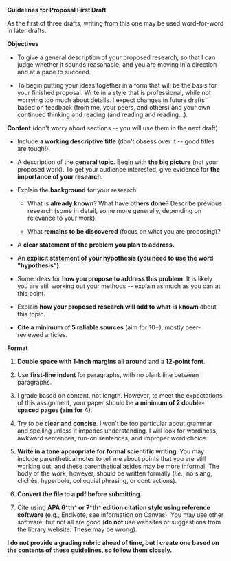 **Guidelines for Proposal First Draft**

As the first of three drafts, writing from this one may be used
word-for-word in later drafts.

**Objectives**

-   To give a general description of your proposed research, so that I
    can judge whether it sounds reasonable, and you are moving in a
    direction and at a pace to succeed.

-   To begin putting your ideas together in a form that will be the
    basis for your finished proposal. Write in a style that is
    professional, while not worrying too much about details. I expect
    changes in future drafts based on feedback (from me, your peers, and
    others) and your own continued thinking and reading (and reading and
    reading...).

**Content** (don't worry about sections -- you will use them in the next
draft)

-   Include **a working descriptive title** (don't obsess over it --
    good titles are tough!).

-   A description of the **general topic**. Begin with **the big
    picture** (not your proposed work). To get your audience interested,
    give evidence for **the importance of your research.**

-   Explain the **background** for your research.

    -   What is **already known**? What have **others done**? Describe
        previous research (some in detail, some more generally,
        depending on relevance to your work).

    -   What **remains to be discovered** (focus on what you are
        proposing)?

-   A **clear statement of the problem you plan to address.**

-   An **explicit statement of your hypothesis (you need to use the word
    "hypothesis")**.

-   Some ideas for **how you propose to address this problem**. It is
    likely you are still working out your methods -- explain as much as
    you can at this point.

-   Explain **how your proposed research will add to what is known**
    about this topic.

-   **Cite a minimum of 5 reliable sources** (aim for 10+), mostly
    peer-reviewed articles.

**Format**

1.  **Double space with 1-inch margins all around** and a **12-point
    font**.

2.  Use **first-line indent** for paragraphs, with no blank line between
    paragraphs.

3.  I grade based on content, not length. However, to meet the
    expectations of this assignment, your paper should be **a minimum of
    2 double-spaced pages (aim for 4)**.

4.  Try to be **clear and concise**. I won't be too particular about
    grammar and spelling unless it impedes understanding. I will look
    for wordiness, awkward sentences, run-on sentences, and improper
    word choice.

5.  **Write in a tone appropriate for formal scientific writing**. You
    may include parenthetical notes to tell me about points that you are
    still working out, and these parenthetical asides may be more
    informal. The body of the work, however, should be written formally
    (*i.e.*, no slang, clichés, hyperbole, colloquial phrasing, or
    contractions).

6.  **Convert the file to a pdf before submitting**.

7.  Cite using **APA 6^th^ or 7^th^ edition citation style using
    reference software** (e.g., EndNote, see information on Canvas). You
    may use other software, but not all are good (**do not** use
    websites or suggestions from the library website. These may be
    wrong).

**I do not provide a grading rubric ahead of time, but I create one
based on the contents of these guidelines, so follow them closely.**
